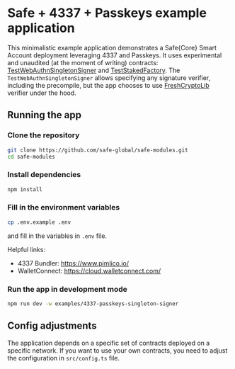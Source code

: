 # Safe + 4337 + Passkeys example application

This minimalistic example application demonstrates a Safe{Core} Smart Account deployment leveraging 4337 and Passkeys. It uses experimental and unaudited (at the moment of writing) contracts: [TestWebAuthnSingletonSigner](https://github.com/safe-global/safe-modules/blob/64fda14111b800ec23b48d93a1288324725fd579/modules/passkey/contracts/test/TestWebAuthnSingletonSigner.sol) and [TestStakedFactory](https://github.com/safe-global/safe-modules/blob/64fda14111b800ec23b48d93a1288324725fd579/modules/4337/contracts/test/TestStakedFactory.sol). The `TestWebAuthnSingletonSigner` allows specifying any signature verifier, including the precompile, but the app chooses to use [FreshCryptoLib](https://github.com/rdubois-crypto/FreshCryptoLib/) verifier under the hood.

## Running the app

### Clone the repository

```bash
git clone https://github.com/safe-global/safe-modules.git
cd safe-modules
```

### Install dependencies

```bash
npm install
```

### Fill in the environment variables

```bash
cp .env.example .env
```

and fill in the variables in `.env` file.

Helpful links:

- 4337 Bundler: https://www.pimlico.io/
- WalletConnect: https://cloud.walletconnect.com/

### Run the app in development mode

```bash
npm run dev -w examples/4337-passkeys-singleton-signer
```

## Config adjustments

The application depends on a specific set of contracts deployed on a specific network. If you want to use your own contracts, you need to adjust the configuration in `src/config.ts` file.
